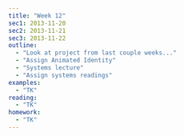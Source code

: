 ```yaml
---
title: "Week 12"
sec1: 2013-11-20
sec2: 2013-11-21
sec3: 2013-11-22
outline:
  - "Look at project from last couple weeks..."
  - "Assign Animated Identity"
  - "Systems lecture"
  - "Assign systems readings"
examples:
  - "TK"
reading: 
  - "TK"
homework:
  - "TK"
---
```



